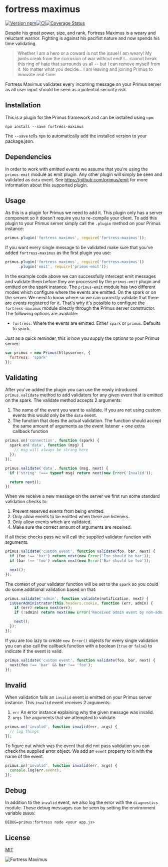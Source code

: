 # fortress maximus

[![Version npm](https://img.shields.io/npm/v/fortress-maximus.svg?style=flat-square)](https://www.npmjs.com/package/fortress-maximus)[![CI](https://img.shields.io/github/actions/workflow/status/primus/fortress-maximus/ci.yml?branch=master&label=CI&style=flat-square)](https://github.com/primus/fortress-maximus/actions?query=workflow%3ACI+branch%3Amaster)[![Coverage Status](https://img.shields.io/coveralls/primus/fortress-maximus/master.svg?style=flat-square)](https://coveralls.io/r/primus/fortress-maximus?branch=master)

Despite his great power, size, and rank, Fortress Maximus is a weary and
reluctant warrior. Fighting is against his pacifist nature and now spends his
time validating.

> Whether I am a hero or a coward is not the issue! I am weary! My joints creak
> from the corrosion of war without end! I... cannot break this ring of hate that
> surrounds us all -- but I can remove myself from it. No matter what you
> decide... I am leaving and joining Primus to innovate real-time.

Fortress Maximus validates every incoming message on your Primus server as all
user input should be seen as a potential security risk.

## Installation

This is a plugin for the Primus framework and can be installed using `npm`:

```
npm install --save fortress-maximus
```

The `--save` tells `npm` to automatically add the installed version to your
package.json.

## Dependencies

In order to work with emitted events we assume that you're using the
`primus-emit` module as emit plugin. Any other plugin will simply be seen and
validated as `data` event. See https://github.com/primus/emit for more
information about this supported plugin.

## Usage

As this is a plugin for Primus we need to add it. This plugin only has a server
component so it doesn't require you to re-compile your client. To add this
plugin to your Primus server simply call the `.plugin` method on your Primus
instance:

```js
primus.plugin('fortress maximus', require('fortress-maximus'));
```

If you want every single message to be validated make sure that you've added
`fortress-maximus` as the first plugin you use:

```js
primus.plugin('fortress maximus', require('fortress-maximus'))
      .plugin('emit', require('primus-emit'));
```

In the example code above we can successfully intercept emit messages and
validate them before they are processed by the `primus-emit` plugin and emitted
on the spark instance. The `primus-emit` module has two different modes which
configure where the events are emitted. On the spark or on the server. We need
to know where so we can correctly validate that there are events registered
for it. That's why it's possible to configure the `fortress-maximus` module
directly through the Primus server constructor. The following options are
available:

- `fortress`: Where the events are emitted. Either `spark` or `primus`.
  Defaults to `spark`.

Just as a quick reminder, this is how you supply the options to your Primus
server:

```js
var primus = new Primus(httpsserver, {
  fortress: 'spark'
});
```

## Validating

After you've added the plugin you can use the newly introduced `primus.validate`
method to add validators for any given event that is emitted on the spark. The
validate method accepts 2 arguments:

1. The name of the event you want to validate. If you are not using custom
   events this would only be the `data` event.
2. The function that does the actual validation. The function should accept the
   same amount of arguments as the event listener + one extra callback function

```js
primus.on('connection', function (spark) {
  spark.on('data', function (msg) {
    // msg will always be string here
  });
});

primus.validate('data', function (msg, next) {
  if ('string' !=== typeof msg) return next(new Error('Invalid'));

  return next();
})
```

When we receive a new message on the server we first run some standard
validation checks to:

1. Prevent reserved events from being emitted.
2. Only allow events to be emitted when there are listeners.
3. Only allow events which are validated.
4. Make sure the correct amount of arguments are received.

If all these checks pass we will call the supplied validator function with
arguments.

```js
primus.validate('custom event', function validate(foo, bar, next) {
  if (foo !== 'bar') return next(new Error('Foo should be bar'));
  if (bar !== 'foo') return next(new Error('Bar should be foo'));

  next();
});
```

The context of your validator function will be set to the `spark` so you could
do some additional validation based on that:

```js
primus.validate('admin', function validate(notification, next) {
  isUserAdministrator(this.headers.cookie, function (err, admin) {
    if (err) return next(err);
    if (!admin) return next(new Error('Received admin event by non-admin'));

    next();
  }):
});
```

If you are too lazy to create `new Error()` objects for every single validation
you can also call the callback function with a boolean (`true` or `false`) to
indicate if the event is valid.

```js
primus.validate('custom event', function validate(foo, bar, next) {
  next(foo !== 'bar' && bar !== 'foo');
});
```

## Invalid

When validation fails an `invalid` event is emitted on your Primus server
instance. This `invalid` event receives 2 arguments:

1. `err` An error instance explaining why the given message was invalid.
2. `args` The arguments that we attempted to validate.

```js
primus.on('invalid', function invalid(err, args) {
  // log things
});
```

To figure out which was the event that did not pass validation you can check
the supplied error object. We add an `event` property to it with the name of
the event.

```js
primus.on('invalid', function invalid(err, args) {
  console.log(err.event);
});
```

## Debug

In addition to the `invalid` event, we also log the error with the `diagnostics`
module. These debug messages can be seen by setting the environment variable
`DEBUG`:

```
DEBUG=primus:fortress node <your app.js>
```

## License

[MIT](LICENSE)

![Fortress Maximus](https://raw.githubusercontent.com/primus/fortress-maximus/master/logo.jpg)
